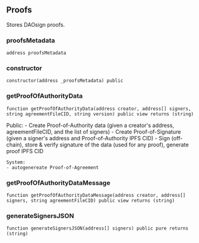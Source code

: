 ## Proofs

Stores DAOsign proofs.

### proofsMetadata

```solidity
address proofsMetadata
```

### constructor

```solidity
constructor(address _proofsMetadata) public
```

### getProofOfAuthorityData

```solidity
function getProofOfAuthorityData(address creator, address[] signers, string agreementFileCID, string version) public view returns (string)
```

Public:
    - Create Proof-of-Authority data (given a creator's address, agreementFileCID, and the list of signers)
    - Create Proof-of-Signature (given a signer's address and Proof-of-Authority IPFS CID)
    - Sign (off-chain), store & verify signature of the data (used for any proof), generate proof IPFS CID

    System:
    - autogenereate Proof-of-Agreement

### getProofOfAuthorityDataMessage

```solidity
function getProofOfAuthorityDataMessage(address creator, address[] signers, string agreementFileCID) public view returns (string)
```

### generateSignersJSON

```solidity
function generateSignersJSON(address[] signers) public pure returns (string)
```

